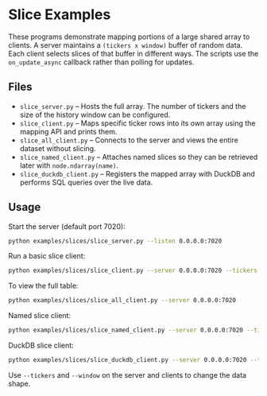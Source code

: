 # Slice Examples

These programs demonstrate mapping portions of a large shared array to clients.
A server maintains a `(tickers x window)` buffer of random data. Each client
selects slices of that buffer in different ways. The scripts use the
`on_update_async` callback rather than polling for updates.

## Files

- `slice_server.py` – Hosts the full array. The number of tickers and the size of the history window can be configured.
- `slice_client.py` – Maps specific ticker rows into its own array using the mapping API and prints them.
- `slice_all_client.py` – Connects to the server and views the entire dataset without slicing.
- `slice_named_client.py` – Attaches named slices so they can be retrieved later with `node.ndarray(name)`.
- `slice_duckdb_client.py` – Registers the mapped array with DuckDB and performs SQL queries over the live data.

## Usage

Start the server (default port 7020):

```bash
python examples/slices/slice_server.py --listen 0.0.0.0:7020
```

Run a basic slice client:

```bash
python examples/slices/slice_client.py --server 0.0.0.0:7020 --tickers 2,50,75
```

To view the full table:

```bash
python examples/slices/slice_all_client.py --server 0.0.0.0:7020
```

Named slice client:

```bash
python examples/slices/slice_named_client.py --server 0.0.0.0:7020 --tickers 2,50,75
```

DuckDB slice client:

```bash
python examples/slices/slice_duckdb_client.py --server 0.0.0.0:7020 --tickers 2,50,75
```

Use `--tickers` and `--window` on the server and clients to change the data shape.

